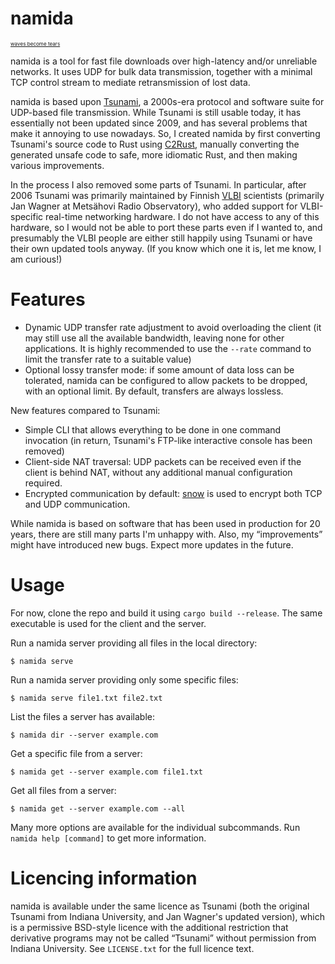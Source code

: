 # namida

<sup><sup><sup>[waves become tears](https://evergreen2.bandcamp.com/album/-)</sup></sup></sup>

namida is a tool for fast file downloads over high-latency and/or unreliable networks. It uses UDP for bulk data transmission, together with a minimal TCP control stream to mediate retransmission of lost data.

namida is based upon [Tsunami](https://tsunami-udp.sourceforge.net), a 2000s-era protocol and software suite for UDP-based file transmission. While Tsunami is still usable today, it has essentially not been updated since 2009, and has several problems that make it annoying to use nowadays. So, I created namida by first converting Tsunami's source code to Rust using [C2Rust](https://github.com/immunant/c2rust), manually converting the generated unsafe code to safe, more idiomatic Rust, and then making various improvements.

In the process I also removed some parts of Tsunami. In particular, after 2006 Tsunami was primarily maintained by Finnish [VLBI](https://en.wikipedia.org/wiki/Very-long-baseline_interferometry) scientists (primarily Jan Wagner at Metsähovi Radio Observatory), who added support for VLBI-specific real-time networking hardware. I do not have access to any of this hardware, so I would not be able to port these parts even if I wanted to, and presumably the VLBI people are either still happily using Tsunami or have their own updated tools anyway. (If you know which one it is, let me know, I am curious!)

# Features

- Dynamic UDP transfer rate adjustment to avoid overloading the client (it may still use all the available bandwidth, leaving none for other applications. It is highly recommended to use the `--rate` command to limit the transfer rate to a suitable value)
- Optional lossy transfer mode: if some amount of data loss can be tolerated, namida can be configured to allow packets to be dropped, with an optional limit. By default, transfers are always lossless.

New features compared to Tsunami:

- Simple CLI that allows everything to be done in one command invocation (in return, Tsunami's FTP-like interactive console has been removed)
- Client-side NAT traversal: UDP packets can be received even if the client is behind NAT, without any additional manual configuration required.
- Encrypted communication by default: [snow](https://github.com/mcginty/snow) is used to encrypt both TCP and UDP communication.

While namida is based on software that has been used in production for 20 years, there are still many parts I'm unhappy with. Also, my “improvements” might have introduced new bugs. Expect more updates in the future.

# Usage

For now, clone the repo and build it using `cargo build --release`. The same executable is used for the client and the server.

Run a namida server providing all files in the local directory:

```
$ namida serve
```

Run a namida server providing only some specific files:

```
$ namida serve file1.txt file2.txt
```

List the files a server has available:

```
$ namida dir --server example.com
```

Get a specific file from a server:

```
$ namida get --server example.com file1.txt
```

Get all files from a server:

```
$ namida get --server example.com --all
```

Many more options are available for the individual subcommands. Run `namida help [command]` to get more information.

# Licencing information

namida is available under the same licence as Tsunami (both the original Tsunami from Indiana University, and Jan Wagner's updated version), which is a permissive BSD-style licence with the additional restriction that derivative programs may not be called “Tsunami” without permission from Indiana University. See `LICENSE.txt` for the full licence text.
